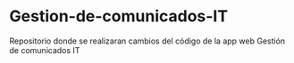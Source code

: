 # Gestion-de-comunicados-IT
Repositorio donde se realizaran cambios del código de la app web Gestión de comunicados IT
